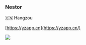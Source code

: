 <!---
nesror/nesror is a ✨ special ✨ repository because its `README.md` (this file) appears on your GitHub profile.
You can click the Preview link to take a look at your changes.
--->

### Nestor

🇨🇳 Hangzou

[https://yzapp.cn](https://yzapp.cn/)

<img src="https://github-readme-stats.vercel.app/api?username=nesror&bg_color=30,e96443,904e95&title_color=fff&text_color=fff&hide_title=true">

